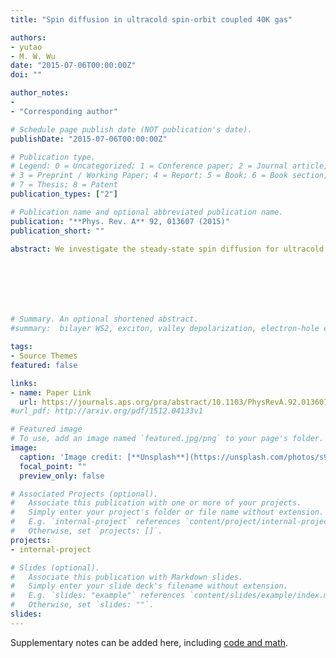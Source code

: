 ```yaml
---
title: "Spin diffusion in ultracold spin-orbit coupled 40K gas"

authors:
- yutao
- M. W. Wu
date: "2015-07-06T00:00:00Z"
doi: ""

author_notes:
- 
- "Corresponding author"

# Schedule page publish date (NOT publication's date).
publishDate: "2015-07-06T00:00:00Z"

# Publication type.
# Legend: 0 = Uncategorized; 1 = Conference paper; 2 = Journal article;
# 3 = Preprint / Working Paper; 4 = Report; 5 = Book; 6 = Book section;
# 7 = Thesis; 8 = Patent
publication_types: ["2"]

# Publication name and optional abbreviated publication name.
publication: "**Phys. Rev. A** 92, 013607 (2015)"
publication_short: ""

abstract: We investigate the steady-state spin diffusion for ultracold spin-orbit-coupled 40K gas by the kinetic spin Bloch equation approach both analytically and numerically. Four configurations, i.e., the spin diffusions along two specific directions with the spin polarization perpendicular (transverse configuration) and parallel (longitudinal configuration) to the effective Zeeman field are studied. It is found that the behaviors of the steady-state spin diffusion for the four configurations are very different, which are determined by three characteristic lengths the mean free path lτ, the Zeeman oscillation length lΩ, and the spin-orbit coupling oscillation length lα. It is analytically revealed and numerically confirmed that by tuning the scattering strength, the system can be divided into five regimes I, weak scattering regime (lτ≳lΩ,lα); II, Zeeman field-dominated moderate scattering regime (lΩ≪lτ≪lα); III, spin-orbit coupling-dominated moderate scattering regime (lα≪lτ≪lΩ); IV, relatively strong scattering regime (lcτ≪lτ≪lΩ,lα); V, strong scattering regime (lτ≪lΩ,lα,lcτ), with lcτ representing the crossover length between the relatively strong and strong scattering regimes. In different regimes, the behaviors of the spacial evolution of the steady-state spin polarization are very rich, showing different dependencies on the scattering strength, Zeeman field and spin-orbit coupling strength. The rich behaviors of the spin diffusions in different regimes are hard to understand in the framework of the simple drift-diffusion model or the direct inhomogeneous broadening picture in the literature. However, almost all these rich behaviors can be well understood by means of our modified drift-diffusion model and/or modified inhomogeneous broadening picture. Specifically, several anomalous features of the spin diffusion are revealed, which are in contrast to those obtained from both the simple drift-diffusion model and the direct inhomogeneous broadening picture.







# Summary. An optional shortened abstract.
#summary:  bilayer WS2, exciton, valley depolarization, electron-hole exchange interactions.

tags:
- Source Themes
featured: false

links:
- name: Paper Link
  url: https://journals.aps.org/pra/abstract/10.1103/PhysRevA.92.013607
#url_pdf: http://arxiv.org/pdf/1512.04133v1

# Featured image
# To use, add an image named `featured.jpg/png` to your page's folder. 
image:
  caption: 'Image credit: [**Unsplash**](https://unsplash.com/photos/s9CC2SKySJM)'
  focal_point: ""
  preview_only: false

# Associated Projects (optional).
#   Associate this publication with one or more of your projects.
#   Simply enter your project's folder or file name without extension.
#   E.g. `internal-project` references `content/project/internal-project/index.md`.
#   Otherwise, set `projects: []`.
projects:
- internal-project

# Slides (optional).
#   Associate this publication with Markdown slides.
#   Simply enter your slide deck's filename without extension.
#   E.g. `slides: "example"` references `content/slides/example/index.md`.
#   Otherwise, set `slides: ""`.
slides:
---
```


Supplementary notes can be added here, including [code and math](https://sourcethemes.com/academic/docs/writing-markdown-latex/).
